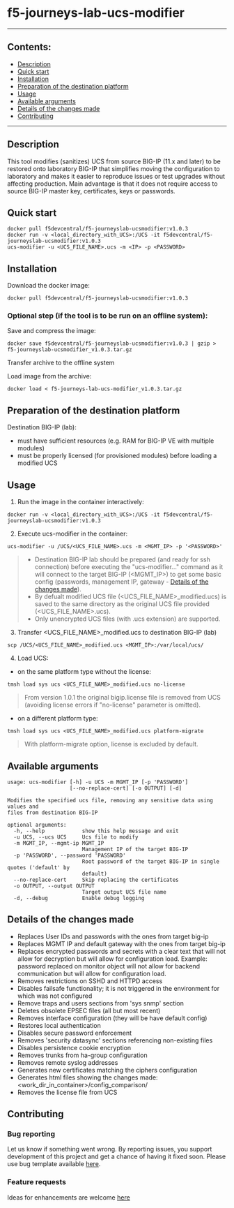 # f5-journeys-lab-ucs-modifier

----
## Contents:
- [Description](#description)
- [Quick start](#quick-start)
- [Installation](#installation)
- [Preparation of the destination platform](#preparation-of-the-destination-platform)
- [Usage](#usage)
- [Available arguments](#available-arguments)
- [Details of the changes made](#details-of-the-changes-made)
- [Contributing](#contributing)

----
## Description
This tool modifies (sanitizes) UCS from source BIG-IP (11.x and later) to be restored onto laboratory BIG-IP that simplifies moving the configuration to laboratory and makes it easier to reproduce issues or test upgrades without affecting production.
Main advantage is that it does not require access to source BIG-IP master key, certificates, keys or passwords.

## Quick start

```
docker pull f5devcentral/f5-journeyslab-ucsmodifier:v1.0.3
docker run -v <local_directory_with_UCS>:/UCS -it f5devcentral/f5-journeyslab-ucsmodifier:v1.0.3
ucs-modifier -u <UCS_FILE_NAME>.ucs -m <IP> -p <PASSWORD>
```

## Installation

Download the docker image:
```
docker pull f5devcentral/f5-journeyslab-ucsmodifier:v1.0.3
```

### Optional step (if the tool is to be run on an offline system):

Save and compress the image:
```
docker save f5devcentral/f5-journeyslab-ucsmodifier:v1.0.3 | gzip > f5-journeyslab-ucsmodifier_v1.0.3.tar.gz
```

Transfer archive to the offline system

Load image from the archive:
```
docker load < f5-journeys-lab-ucs-modifier_v1.0.3.tar.gz
```

## Preparation of the destination platform

Destination BIG-IP (lab):
+ must have sufficient resources (e.g. RAM for BIG-IP VE with multiple modules)
+ must be properly licensed (for provisioned modules) before loading a modified UCS

## Usage

1. Run the image in the container interactively:
```
docker run -v <local_directory_with_UCS>:/UCS -it f5devcentral/f5-journeyslab-ucsmodifier:v1.0.3
```

2. Execute ucs-modifier in the container:
```
ucs-modifier -u /UCS/<UCS_FILE_NAME>.ucs -m <MGMT_IP> -p '<PASSWORD>'
```
> - Destination BIG-IP lab should be prepared (and ready for ssh connection) before executing the "ucs-modifier..." command as it will connect to the target BIG-IP (<MGMT_IP>) to get some basic config (passwords, management IP, gateway - [Details of the changes made](#details-of-the-changes-made)).
> - By defualt modified UCS file (<UCS_FILE_NAME>_modified.ucs) is saved to the same directory as the original UCS file provided (<UCS_FILE_NAME>.ucs).
> - Only unencrypted UCS files (with .ucs extension) are supported.

3. Transfer <UCS_FILE_NAME>_modified.ucs to destination BIG-IP (lab)
```
scp /UCS/<UCS_FILE_NAME>_modified.ucs <MGMT_IP>:/var/local/ucs/
```

4. Load UCS:

+ on the same platform type without the license:
```
tmsh load sys ucs <UCS_FILE_NAME>_modified.ucs no-license
```
> From version 1.0.1 the original bigip.license file is removed from UCS (avoiding license errors if "no-license" parameter is omitted).

+ on a different platform type:
```
tmsh load sys ucs <UCS_FILE_NAME>_modified.ucs platform-migrate
```
> With platform-migrate option, license is excluded by default.

## Available arguments
```
usage: ucs-modifier [-h] -u UCS -m MGMT_IP [-p 'PASSWORD']
                    [--no-replace-cert] [-o OUTPUT] [-d]

Modifies the specified ucs file, removing any sensitive data using values and
files from destination BIG-IP

optional arguments:
  -h, --help            show this help message and exit
  -u UCS, --ucs UCS     Ucs file to modify
  -m MGMT_IP, --mgmt-ip MGMT_IP
                        Management IP of the target BIG-IP
  -p 'PASSWORD', --password 'PASSWORD'
                        Root password of the target BIG-IP in single quotes ('default' by
                        default)
  --no-replace-cert     Skip replacing the certificates
  -o OUTPUT, --output OUTPUT
                        Target output UCS file name
  -d, --debug           Enable debug logging
```

## Details of the changes made
+ Replaces User IDs and passwords with the ones from target big-ip
+ Replaces MGMT IP and default gateway with the ones from target big-ip
+ Replaces encrypted passwords and secrets with a clear text that will not allow for decryption but will allow for configuration load. Example: password replaced on monitor object will not allow for backend communication but will allow for configuration load.
+ Removes restrictions on SSHD and HTTPD access
+ Disables failsafe functionality; it is not triggered in the environment for which was not configured
+ Remove traps and users sections from 'sys snmp' section
+ Deletes obsolete EPSEC files (all but most recent)
+ Removes interface configuration (they will be have default config)
+ Restores local authentication
+ Disables secure password enforcement
+ Removes 'security datasync' sections referencing non-existing files
+ Disables persistence cookie encryption
+ Removes trunks from ha-group configuration
+ Removes remote syslog addresses
+ Generates new certificates matching the ciphers configuration
+ Generates html files showing the changes made: <work_dir_in_container>/config_comparison/
+ Removes the license file from UCS

## Contributing

### Bug reporting

Let us know if something went wrong. By reporting issues, you support development of this project and get a chance of having it fixed soon.
Please use bug template available [here](https://github.com/f5devcentral/f5-journeys-lab-ucs-modifier/issues/new?assignees=&labels=&template=bug_report.md&title=%5BBUG%5D).

### Feature requests

Ideas for enhancements are welcome [here](https://github.com/f5devcentral/f5-journeys-lab-ucs-modifier/issues/new?assignees=&labels=&template=feature_request.md&title=%5BFEAT%5D)
